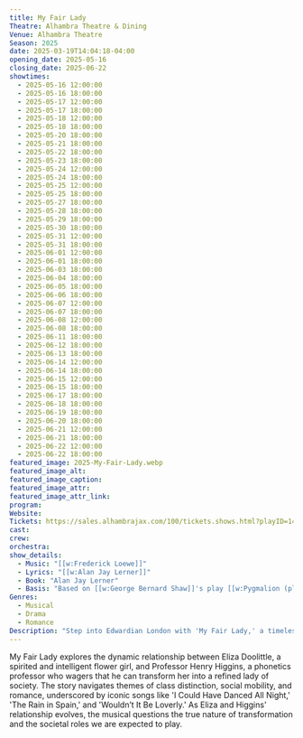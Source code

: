 ```yaml
---
title: My Fair Lady
Theatre: Alhambra Theatre & Dining
Venue: Alhambra Theatre
Season: 2025
date: 2025-03-19T14:04:18-04:00
opening_date: 2025-05-16
closing_date: 2025-06-22
showtimes:
  - 2025-05-16 12:00:00
  - 2025-05-16 18:00:00
  - 2025-05-17 12:00:00
  - 2025-05-17 18:00:00
  - 2025-05-18 12:00:00
  - 2025-05-18 18:00:00
  - 2025-05-20 18:00:00
  - 2025-05-21 18:00:00
  - 2025-05-22 18:00:00
  - 2025-05-23 18:00:00
  - 2025-05-24 12:00:00
  - 2025-05-24 18:00:00
  - 2025-05-25 12:00:00
  - 2025-05-25 18:00:00
  - 2025-05-27 18:00:00
  - 2025-05-28 18:00:00
  - 2025-05-29 18:00:00
  - 2025-05-30 18:00:00
  - 2025-05-31 12:00:00
  - 2025-05-31 18:00:00
  - 2025-06-01 12:00:00
  - 2025-06-01 18:00:00
  - 2025-06-03 18:00:00
  - 2025-06-04 18:00:00
  - 2025-06-05 18:00:00
  - 2025-06-06 18:00:00
  - 2025-06-07 12:00:00
  - 2025-06-07 18:00:00
  - 2025-06-08 12:00:00
  - 2025-06-08 18:00:00
  - 2025-06-11 18:00:00
  - 2025-06-12 18:00:00
  - 2025-06-13 18:00:00
  - 2025-06-14 12:00:00
  - 2025-06-14 18:00:00
  - 2025-06-15 12:00:00
  - 2025-06-15 18:00:00
  - 2025-06-17 18:00:00
  - 2025-06-18 18:00:00
  - 2025-06-19 18:00:00
  - 2025-06-20 18:00:00
  - 2025-06-21 12:00:00
  - 2025-06-21 18:00:00
  - 2025-06-22 12:00:00
  - 2025-06-22 18:00:00
featured_image: 2025-My-Fair-Lady.webp
featured_image_alt: 
featured_image_caption: 
featured_image_attr: 
featured_image_attr_link: 
program:
Website: 
Tickets: https://sales.alhambrajax.com/100/tickets.shows.html?playID=1485&code=JAXPLAYS
cast:
crew:
orchestra:
show_details: 
  - Music: "[[w:Frederick Loewe]]"
  - Lyrics: "[[w:Alan Jay Lerner]]"
  - Book: "Alan Jay Lerner"
  - Basis: "Based on [[w:George Bernard Shaw]]'s play [[w:Pygmalion (play)|*Pygmalion*]]"
Genres:
  - Musical
  - Drama
  - Romance
Description: "Step into Edwardian London with 'My Fair Lady,' a timeless musical about the transformation of Eliza Doolittle, a cockney flower girl, under the tutelage of the demanding Professor Henry Higgins."
---
```

My Fair Lady explores the dynamic relationship between Eliza Doolittle, a spirited and intelligent flower girl, and Professor Henry Higgins, a phonetics professor who wagers that he can transform her into a refined lady of society. The story navigates themes of class distinction, social mobility, and romance, underscored by iconic songs like 'I Could Have Danced All Night,' 'The Rain in Spain,' and 'Wouldn’t It Be Loverly.' As Eliza and Higgins' relationship evolves, the musical questions the true nature of transformation and the societal roles we are expected to play.
